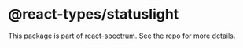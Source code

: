 # @react-types/statuslight

This package is part of [react-spectrum](https://github.com/watheia/rsp-kit). See the repo for more details.
